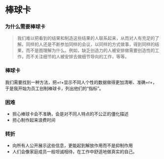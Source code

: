# 棒球卡
### 为什么需要棒球卡
> 我们难以把看到的结果和制造这些结果的人联系起来，从而对人有充足的了解。同样的人还是不断参加同样的会议，以同样的方式做事，得到同样的结果，而不是图理解为什么。例如，缺乏创造力的人被安排做需要创造性的工作，而不关注细节的人被安排去做细节导向的工作，等等。

### 棒球卡
我们需要找到一种方法，把+r+显示不同人个性的数据做得更加清晰、准确+r+，于是我开始为员工创制棒球卡，列出他们的“指标”。

### 困难
- 担心棒球卡会不准确，会是对不同人特点的不公正的僵化描述
- 担心制作起来浪费时间

### 转折
- 向所有人公开展示这些信息，更能起到解放作用而不是抑制作用
- 人们会像家庭成员一般坦诚相待，在工作中舒适地做真实的自己。